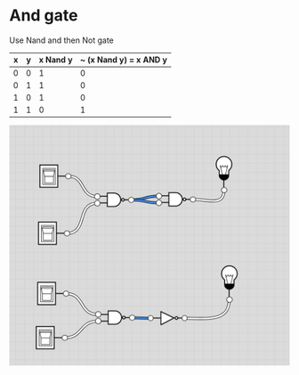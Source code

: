 # And gate

Use Nand and then Not gate

| x   | y   | x Nand y | ~ (x Nand y) = x AND y |
| --- | --- | -------- | ---------------------- |     
| 0   | 0   | 1        | 0                      |
| 0   | 1   | 1        | 0                      |
| 1   | 0   | 1        | 0                      |
| 1   | 1   | 0        | 1                      |


![And gate circuit](And.png "And gate")

